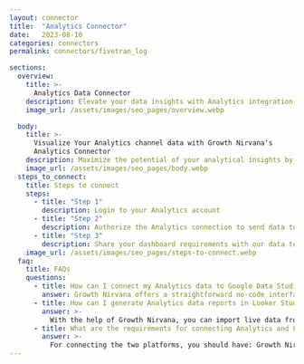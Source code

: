 ```yaml
---
layout: connector
title:  "Analytics Connector"
date:   2023-08-10
categories: connectors
permalink: connectors/fivetran_log

sections:
  overview:
    title: >-
      Analytics Data Connector
    description: Elevate your data insights with Analytics integration. Seamlessly blend your comprehensive analytical data with Looker Studio's capabilities, transforming raw data into strategic insights that guide your decision-making.
    image_url: /assets/images/seo_pages/overview.webp

  body:
    title: >-
      Visualize Your Analytics channel data with Growth Nirvana's
      Analytics Connector
    description: Maximize the potential of your analytical insights by integrating Analytics with Looker Studio's data visualization prowess.
    image_url: /assets/images/seo_pages/body.webp
  steps_to_connect:
    title: Steps to connect
    steps:
      - title: "Step 1"
        description: Login to your Analytics account
      - title: "Step 2"
        description: Authorize the Analytics connection to send data to Growth Nirvana
      - title: "Step 3"
        description: Share your dashboard requirements with our data team. We will build the report for you.
    image_url: /assets/images/seo_pages/steps-to-connect.webp
  faq:
    title: FAQs
    questions:
      - title: How can I connect my Analytics data to Google Data Studio/Looker Studio?
        answer: Growth Nirvana offers a straightforward no-code interface to connect to Analytics data sources.
      - title: How can I generate Analytics data reports in Looker Studio?
        answer: >-
          With the help of Growth Nirvana, you can import live data from Analytics into Looker Studio. These data can be viewed in charts, tables, and dashboards to generate branded reports that can be shared instantly.
      - title: What are the requirements for connecting Analytics and Looker Studio?
        answer: >-
          For connecting the two platforms, you should have: Growth Nirvana Account and Analytics Ads Account
---
```

